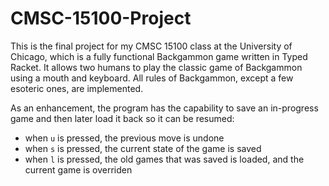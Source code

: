 # CMSC-15100-Project

This is the final project for my CMSC 15100 class at the University of Chicago, which is a fully functional Backgammon game written in Typed Racket. It allows two humans to play the classic game of Backgammon using a mouth and keyboard. All rules of Backgammon, except a few esoteric ones, are implemented. 

As an enhancement, the program has the capability to save an in-progress game and then later load it back so it can be resumed:
* when `u` is pressed, the previous move is undone
* when `s` is pressed, the current state of the game is saved
* when `l` is pressed, the old games that was saved is loaded, and the current game is overriden

